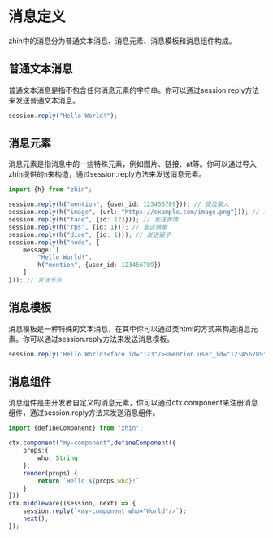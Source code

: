 # 消息定义
zhin中的消息分为普通文本消息、消息元素、消息模板和消息组件构成。
## 普通文本消息
普通文本消息是指不包含任何消息元素的字符串。你可以通过session.reply方法来发送普通文本消息。
```typescript
session.reply("Hello World!");
```
## 消息元素
消息元素是指消息中的一些特殊元素，例如图片、链接、at等。你可以通过导入zhin提供的`h`来构造，通过session.reply方法来发送消息元素。
```typescript
import {h} from "zhin";

session.reply(h("mention", {user_id: 123456789})); // 提及某人
session.reply(h("image", {url: "https://example.com/image.png"})); // 发送图片
session.reply(h("face", {id: 123})); // 发送表情
session.reply(h("rps", {id: 1})); // 发送猜拳
session.reply(h("dice", {id: 1})); // 发送骰子
session.reply(h("node", {
    message: [
        "Hello World!",
        h("mention", {user_id: 123456789})
    ]
})); // 发送节点
```
## 消息模板
消息模板是一种特殊的文本消息，在其中你可以通过类html的方式来构造消息元素。你可以通过session.reply方法来发送消息模板。
```typescript
session.reply('Hello World!<face id="123"/><mention user_id="123456789"/><image url="https://example.com/image.png"/>');
```
## 消息组件
消息组件是由开发者自定义的消息元素，你可以通过ctx.component来注册消息组件，通过session.reply方法来发送消息组件。

```typescript
import {defineComponent} from "zhin";

ctx.component("my-component",defineComponent({
    props:{
        who: String
    },
    render(props) {
        return `Hello ${props.who}!`
    }
}))
ctx.middleware((session, next) => {
    session.reply(`<my-component who="World"/>`);
    next();
});
```
